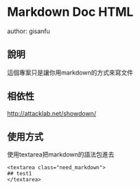 # Markdown Doc HTML #

author: gisanfu

## 說明

這個專案只是讓你用markdown的方式來寫文件

## 相依性

http://attacklab.net/showdown/

## 使用方式

使用textarea把markdown的語法包進去

	<textarea class="need_markdown">
	## test1
	</textarea>
